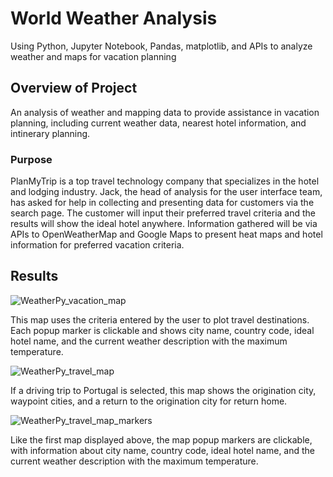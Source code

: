 # World Weather Analysis

Using Python, Jupyter Notebook, Pandas, matplotlib, and APIs to analyze weather and maps for vacation planning

## Overview of Project

An analysis of weather and mapping data to provide assistance in vacation planning, including current weather data, nearest hotel information, and intinerary planning.

### Purpose

PlanMyTrip is a top travel technology company that specializes in the hotel and lodging industry. Jack, the head of analysis for the user interface team, has asked for help in collecting and presenting data for customers via the search page. The customer will input their preferred travel criteria and the results will show the ideal hotel anywhere. Information gathered will be via APIs to OpenWeatherMap and Google Maps to present heat maps and hotel information for preferred vacation criteria. 

## Results

![WeatherPy_vacation_map](https://user-images.githubusercontent.com/108373151/185271387-49a100ab-cc4f-4130-803b-6de8db13d6da.png)

This map uses the criteria entered by the user to plot travel destinations. Each popup marker is clickable and shows city name, country code, ideal hotel name, and the current weather description with the maximum temperature. 

![WeatherPy_travel_map](https://user-images.githubusercontent.com/108373151/184550403-6273b133-a4ef-43a4-afd0-3ddb0adef1dd.png)

If a driving trip to Portugal is selected, this map shows the origination city, waypoint cities, and a return to the origination city for return home.

![WeatherPy_travel_map_markers](https://user-images.githubusercontent.com/108373151/184550447-697b6fc8-64fe-4b40-9016-0b6827dfbcfa.png)

Like the first map displayed above, the map popup markers are clickable, with information about city name, country code, ideal hotel name, and the current weather description with the maximum temperature. 
